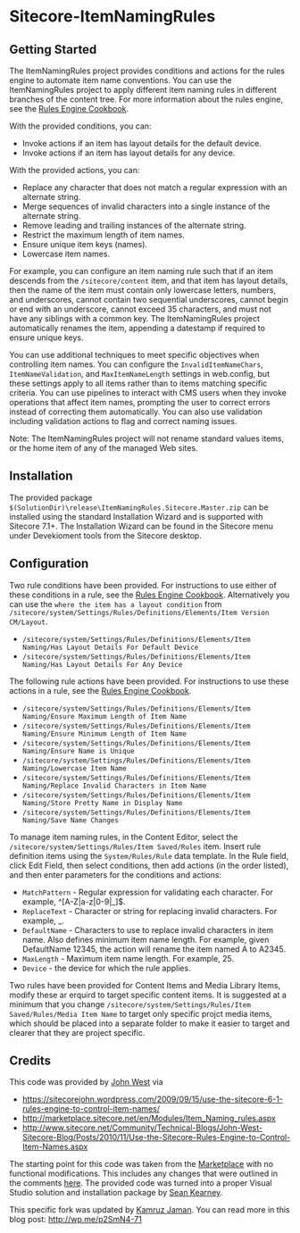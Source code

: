 # Sitecore-ItemNamingRules

## Getting Started

The ItemNamingRules project provides conditions and actions for the rules engine to automate item name conventions. You can use the ItemNamingRules project to apply different item naming rules in different branches of the content tree. For more information about the rules engine, see the [Rules Engine Cookbook].

With the provided conditions, you can:

* Invoke actions if an item has layout details for the default device.
* Invoke actions if an item has layout details for any device.

With the provided actions, you can:

* Replace any character that does not match a regular expression with an alternate string.
* Merge sequences of invalid characters into a single instance of the alternate string.
* Remove leading and trailing instances of the alternate string.
* Restrict the maximum length of item names.
* Ensure unique item keys (names).
* Lowercase item names.

For example, you can configure an item naming rule such that if an item descends from the `/sitecore/content` item, and that item has layout details, then the name of the item must contain only lowercase letters, numbers, and underscores, cannot contain two sequential underscores, cannot begin or end with an underscore, cannot exceed 35 characters, and must not have any siblings with a common key. The ItemNamingRules project automatically renames the item, appending a datestamp if required to ensure unique keys.

You can use additional techniques to meet specific objectives when controlling item names. You can configure the `InvalidItemNameChars`, `ItemNameValidation`, and `MaxItemNameLength` settings in web.config, but these settings apply to all items rather than to items matching specific criteria. You can use pipelines to interact with CMS users when they invoke operations that affect item names, prompting the user to correct errors instead of correcting them automatically. You can also use validation including validation actions to flag and correct naming issues.

Note: The ItemNamingRules project will not rename standard values items, or the home item of any of the managed Web sites.

## Installation
The provided package `$(SolutionDir)\release\ItemNamingRules.Sitecore.Master.zip` can be installed using the standard Installation Wizard and is supported with Sitecore 7.1+. The Installation Wizard can be found in the Sitecore menu under Devekioment tools from the Sitecore desktop.

## Configuration

Two rule conditions have been provided. For instructions to use either of these conditions in a rule, see the [Rules Engine Cookbook]. Alternatively you can use the `where the item has a layout condition` from `/sitecore/system/Settings/Rules/Definitions/Elements/Item Version CM/Layout`.

* `/sitecore/system/Settings/Rules/Definitions/Elements/Item Naming/Has Layout Details For Default Device`
* `/sitecore/system/Settings/Rules/Definitions/Elements/Item Naming/Has Layout Details For Any Device`

The following rule actions have been provided. For instructions to use these actions in a rule, see the [Rules Engine Cookbook].

* `/sitecore/system/Settings/Rules/Definitions/Elements/Item Naming/Ensure Maximum Length of Item Name`
* `/sitecore/system/Settings/Rules/Definitions/Elements/Item Naming/Ensure Minimum Length of Item Name`
* `/sitecore/system/Settings/Rules/Definitions/Elements/Item Naming/Ensure Name is Unique`
* `/sitecore/system/Settings/Rules/Definitions/Elements/Item Naming/Lowercase Item Name`
* `/sitecore/system/Settings/Rules/Definitions/Elements/Item Naming/Replace Invalid Characters in Item Name`
* `/sitecore/system/Settings/Rules/Definitions/Elements/Item Naming/Store Pretty Name in Display Name`
* `/sitecore/system/Settings/Rules/Definitions/Elements/Item Naming/Save Name Changes`

To manage item naming rules, in the Content Editor, select the `/sitecore/system/Settings/Rules/Item Saved/Rules` item. Insert rule definition items using the `System/Rules/Rule` data template. In the Rule field, click Edit Field, then select conditions, then add actions (in the order listed), and then enter parameters for the conditions and actions:

* `MatchPattern` - Regular expression for validating each character. For example, ^[A-Z|a-z|0-9|_]$.
* `ReplaceText` - Character or string for replacing invalid characters. For example, _.
* `DefaultName` - Characters to use to replace invalid characters in item name. Also defines minimum item name length. For example, given DefaultName 12345, the action will rename the item named A to A2345.
* `MaxLength` - Maximum item name length. For example, 25.
* `Device` - the device for which the rule applies. 

Two rules have been provided for Content Items and Media Library Items, modify these ar erquird to target specific content items. It is suggested at a minimum that you change `/sitecore/system/Settings/Rules/Item Saved/Rules/Media Item Name` to target only specific projct media items, which should be placed into a separate folder to make it easier to target and clearer that they are project specific.

## Credits
This code was provided by [John West] via 

- https://sitecorejohn.wordpress.com/2009/09/15/use-the-sitecore-6-1-rules-engine-to-control-item-names/
- http://marketplace.sitecore.net/en/Modules/Item_Naming_rules.aspx
- http://www.sitecore.net/Community/Technical-Blogs/John-West-Sitecore-Blog/Posts/2010/11/Use-the-Sitecore-Rules-Engine-to-Control-Item-Names.aspx

The starting point for this code was taken from the [Marketplace](http://marketplace.sitecore.net/en/Modules/Item_Naming_rules.aspx) with no functional modifications. This includes any changes that were outlined in the comments [here](http://www.sitecore.net/Community/Technical-Blogs/John-West-Sitecore-Blog/Posts/2010/11/Use-the-Sitecore-Rules-Engine-to-Control-Item-Names.aspx). The provided code was turned into a proper Visual Studio solution and installation package by [Sean Kearney]. 

This specific fork was updated by [Kamruz Jaman]. You can read more in this blog post: http://wp.me/p2SmN4-71

[Rules Engine Cookbook]: http://sdn.sitecore.net/reference/sitecore%206/rules%20engine%20cookbook.aspx
[John West]: https://twitter.com/sitecorejohn
[Sean Kearney]: https://twitter.com/seankearney
[Kamruz Jaman]: https://twitter.com/jammykam
